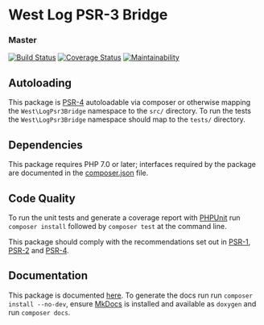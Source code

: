 # West Log PSR-3 Bridge

### Master
[![Build Status](https://travis-ci.org/christopher-evans/log-psr-3-bridge.svg?branch=master)](https://travis-ci.org/christopher-evans/log-psr-3-bridge)
[![Coverage Status](https://coveralls.io/repos/github/christopher-evans/log-psr-3-bridge/badge.svg?branch=master)](https://coveralls.io/github/christopher-evans/log-psr-3-bridge?branch=master)
[![Maintainability](https://api.codeclimate.com/v1/badges/51638f617cb68a480007/maintainability)](https://codeclimate.com/github/christopher-evans/log-psr-3-bridge/maintainability)

## Autoloading

This package is [PSR-4][] autoloadable via composer or otherwise mapping the `West\LogPsr3Bridge`
namespace to the `src/` directory.  To run the tests the `West\LogPsr3Bridge` namespace should map
to the `tests/` directory.


## Dependencies

This package requires PHP 7.0 or later; interfaces required by the package are
documented in the [composer.json][] file.


## Code Quality

To run the unit tests and generate a coverage report with [PHPUnit][] run
`composer install` followed by `composer test` at the command line.

This package should comply with the recommendations set out in [PSR-1][], [PSR-2][]
and [PSR-4][].


## Documentation

This package is documented [here](https://christopher-evans.github.io/log-psr-3-bridge/).  To generate the docs run
run `composer install --no-dev`, ensure [MkDocs][] is installed and available
as `doxygen` and run `composer docs`.


[PSR-1]: https://github.com/php-fig/fig-standards/blob/master/accepted/PSR-1-basic-coding-standard.md
[PSR-2]: https://github.com/php-fig/fig-standards/blob/master/accepted/PSR-2-coding-style-guide.md
[PSR-3]: https://github.com/php-fig/fig-standards/blob/master/accepted/PSR-3-logger-interface.md
[PSR-4]: https://github.com/php-fig/fig-standards/blob/master/accepted/PSR-4-autoloader.md
[Composer]: http://getcomposer.org/
[MkDocs]: https://www.mkdocs.org/
[PHPUnit]: http://phpunit.de/
[composer.json]: ./composer.json
[PMD]: https://pmd.github.io/